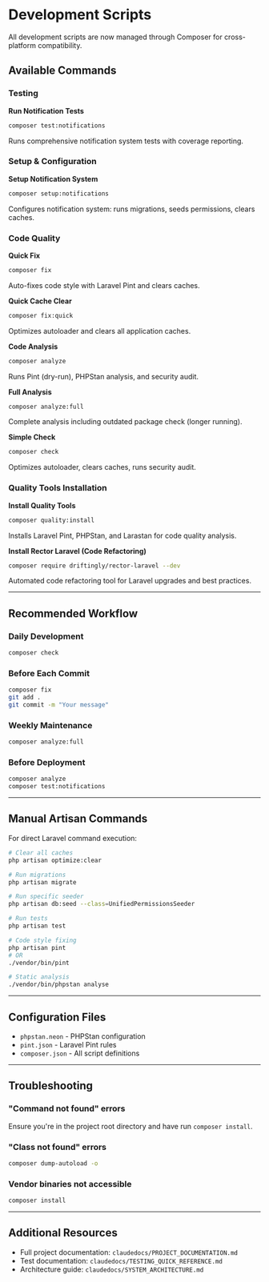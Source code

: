 # Development Scripts

All development scripts are now managed through Composer for cross-platform compatibility.

## Available Commands

### Testing

**Run Notification Tests**
```bash
composer test:notifications
```
Runs comprehensive notification system tests with coverage reporting.

### Setup & Configuration

**Setup Notification System**
```bash
composer setup:notifications
```
Configures notification system: runs migrations, seeds permissions, clears caches.

### Code Quality

**Quick Fix**
```bash
composer fix
```
Auto-fixes code style with Laravel Pint and clears caches.

**Quick Cache Clear**
```bash
composer fix:quick
```
Optimizes autoloader and clears all application caches.

**Code Analysis**
```bash
composer analyze
```
Runs Pint (dry-run), PHPStan analysis, and security audit.

**Full Analysis**
```bash
composer analyze:full
```
Complete analysis including outdated package check (longer running).

**Simple Check**
```bash
composer check
```
Optimizes autoloader, clears caches, runs security audit.

### Quality Tools Installation

**Install Quality Tools**
```bash
composer quality:install
```
Installs Laravel Pint, PHPStan, and Larastan for code quality analysis.

**Install Rector Laravel (Code Refactoring)**
```bash
composer require driftingly/rector-laravel --dev
```
Automated code refactoring tool for Laravel upgrades and best practices.

---

## Recommended Workflow

### Daily Development
```bash
composer check
```

### Before Each Commit
```bash
composer fix
git add .
git commit -m "Your message"
```

### Weekly Maintenance
```bash
composer analyze:full
```

### Before Deployment
```bash
composer analyze
composer test:notifications
```

---

## Manual Artisan Commands

For direct Laravel command execution:

```bash
# Clear all caches
php artisan optimize:clear

# Run migrations
php artisan migrate

# Run specific seeder
php artisan db:seed --class=UnifiedPermissionsSeeder

# Run tests
php artisan test

# Code style fixing
php artisan pint
# OR
./vendor/bin/pint

# Static analysis
./vendor/bin/phpstan analyse
```

---

## Configuration Files

- `phpstan.neon` - PHPStan configuration
- `pint.json` - Laravel Pint rules
- `composer.json` - All script definitions

---

## Troubleshooting

### "Command not found" errors
Ensure you're in the project root directory and have run `composer install`.

### "Class not found" errors
```bash
composer dump-autoload -o
```

### Vendor binaries not accessible
```bash
composer install
```

---

## Additional Resources

- Full project documentation: `claudedocs/PROJECT_DOCUMENTATION.md`
- Test documentation: `claudedocs/TESTING_QUICK_REFERENCE.md`
- Architecture guide: `claudedocs/SYSTEM_ARCHITECTURE.md`
